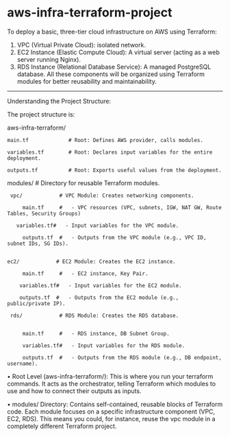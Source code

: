 # aws-infra-terraform-project
To deploy a basic, three-tier cloud infrastructure on AWS using Terraform:
1.	VPC (Virtual Private Cloud):  isolated network.
2.	EC2 Instance (Elastic Compute Cloud): A virtual server (acting as a web server running Nginx).
3.	RDS Instance (Relational Database Service): A managed PostgreSQL database.
All these components will be organized using Terraform modules for better reusability and maintainability.
________________________________________
Understanding the Project Structure:

The project structure is:

aws-infra-terraform/

    main.tf             # Root: Defines AWS provider, calls modules.

    variables.tf        # Root: Declares input variables for the entire deployment.

    outputs.tf          # Root: Exports useful values from the deployment.


 modules/            # Directory for reusable Terraform modules.

     vpc/            # VPC Module: Creates networking components.

         main.tf     #   - VPC resources (VPC, subnets, IGW, NAT GW, Route Tables, Security Groups)

       variables.tf#   - Input variables for the VPC module.

         outputs.tf  #   - Outputs from the VPC module (e.g., VPC ID, subnet IDs, SG IDs).


    ec2/            # EC2 Module: Creates the EC2 instance.

         main.tf     #   - EC2 instance, Key Pair.

        variables.tf#   - Input variables for the EC2 module.

        outputs.tf  #   - Outputs from the EC2 module (e.g., public/private IP).

     rds/            # RDS Module: Creates the RDS database.


         main.tf     #   - RDS instance, DB Subnet Group.

         variables.tf#   - Input variables for the RDS module.

         outputs.tf  #   - Outputs from the RDS module (e.g., DB endpoint, username).

•	Root Level (aws-infra-terraform/): This is where you run your terraform commands. It acts as the orchestrator, telling Terraform which modules to use and how to connect their outputs as inputs.

•	modules/ Directory: Contains self-contained, reusable blocks of Terraform code. Each module focuses on a specific infrastructure component (VPC, EC2, RDS). This means you could, for instance, reuse the vpc module in a completely different Terraform project.
